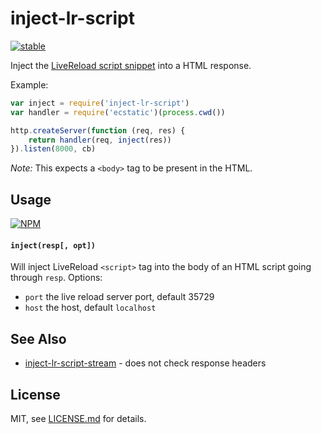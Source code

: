 # inject-lr-script

[![stable](http://badges.github.io/stability-badges/dist/stable.svg)](http://github.com/badges/stability-badges)

Inject the [LiveReload script snippet](http://feedback.livereload.com/knowledgebase/articles/86180-how-do-i-add-the-script-tag-manually) into a HTML response. 

Example:

```js
var inject = require('inject-lr-script')
var handler = require('ecstatic')(process.cwd())

http.createServer(function (req, res) {
    return handler(req, inject(res))
}).listen(8000, cb)
```

*Note:* This expects a `<body>` tag to be present in the HTML.

## Usage

[![NPM](https://nodei.co/npm/inject-lr-script.png)](https://www.npmjs.com/package/inject-lr-script)

#### `inject(resp[, opt])`

Will inject LiveReload `<script>` tag into the body of an HTML script going through `resp`. Options:

- `port` the live reload server port, default 35729
- `host` the host, default `localhost`

## See Also

- [inject-lr-script-stream](https://github.com/yoshuawuyts/inject-lr-script-stream) - does not check response headers

## License

MIT, see [LICENSE.md](http://github.com/mattdesl/inject-lr-script/blob/master/LICENSE.md) for details.
